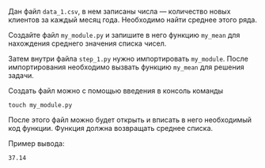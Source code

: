 Дан файл `data_1.csv`, в нем записаны числа — количество новых клиентов за каждый месяц года. Необходимо найти среднее этого ряда.

Создайте файл `my_module.py` и запишите в него функцию `my_mean` для нахождения среднего значения списка чисел. 

Затем внутри файла `step_1.py` нужно импортировать `my_module`. После импортирования необходимо вызвать функцию `my_mean` для решения задачи.

Создать файл можно с помощью введения в консоль команды

```
touch my_module.py
```

После этого файл можно будет открыть и вписать в него необходимый код функции. Функция должна возвращать среднее списка.


Пример вывода:
```
37.14
```
